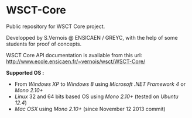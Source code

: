WSCT-Core
=========

Public repository for WSCT Core project.

Developped by S.Vernois @ ENSICAEN / GREYC, with the help of some students for proof of concepts.

WSCT Core API documentation is available from this url: http://www.ecole.ensicaen.fr/~vernois/wsct/WSCT-Core/

**Supported OS :**
  * From *Windows XP* to *Windows 8* using *Microsoft .NET Framework 4* or *Mono 2.10+*
  * *Linux* 32 and 64 bits based OS using *Mono 2.10+* (tested on *Ubuntu 12.4*)
  * *Mac OSX* using *Mono 2.10+* (since November 12 2013 commit)

